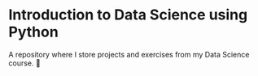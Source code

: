 # Introduction to Data Science using Python

A repository where I store projects and exercises from my Data Science course. 🚀
